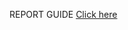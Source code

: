 <html>
<p> REPORT GUIDE <a href="https://github.com/ZaynVK/ZaynVK.github.io/blob/main/Report_Guide%20(1).pdf">Click here</a> </p>
  </html>
